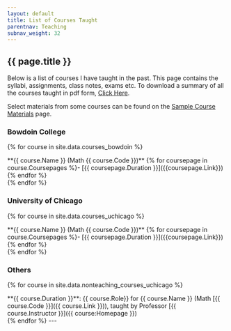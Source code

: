 ```yaml
---
layout: default
title: List of Courses Taught
parentnav: Teaching
subnav_weight: 32
---
```


## {{ page.title }}

Below is a list of courses I have taught in the past. This page contains the syllabi, assignments, class notes, exams etc. To download a summary of all the courses taught in pdf form, [Click Here](List_of_Courses_Taught.pdf).

Select materials from some courses can be found on the [Sample Course Materials](/teaching/materials) page.

### Bowdoin College

{% for course in site.data.courses_bowdoin %}
<div class="course">
**{{ course.Name }} (Math {{ course.Code }})** {% for coursepage in course.Coursepages %}- [{{ coursepage.Duration }}]({{coursepage.Link}}) {% endfor %}
</div>
{% endfor %}

### University of Chicago

{% for course in site.data.courses_uchicago %}
<div class="course">
**{{ course.Name }} (Math {{ course.Code }})** {% for coursepage in course.Coursepages %}- [{{ coursepage.Duration }}]({{coursepage.Link}}) {% endfor %}
</div>
{% endfor %}
  
### Others

{% for course in site.data.nonteaching_courses_uchicago %}
<div class="course">
**{{ course.Duration }}**: {{ course.Role}} for {{ course.Name }} (Math [{{ course.Code }}]({{ course.Link }})), taught by Professor [{{ course.Instructor }}]({{ course:Homepage }})
</div>
{% endfor %}
---
